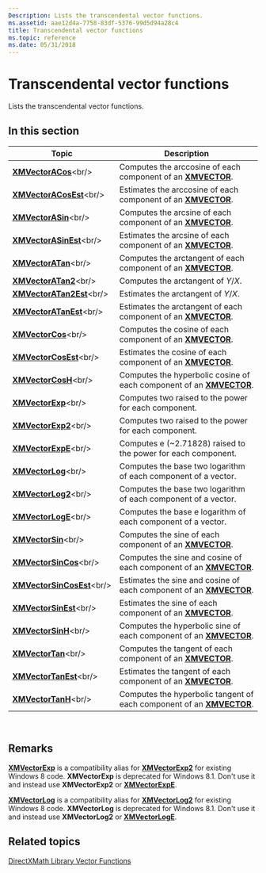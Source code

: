 ```yaml
---
Description: Lists the transcendental vector functions.
ms.assetid: aae12d4a-7758-83df-5376-99d5d94a28c4
title: Transcendental vector functions
ms.topic: reference
ms.date: 05/31/2018
---
```


# Transcendental vector functions

Lists the transcendental vector functions.

## In this section



| Topic                                                     | Description                                                                                                |
|-----------------------------------------------------------|------------------------------------------------------------------------------------------------------------|
| [**XMVectorACos**](https://msdn.microsoft.com/library/Ee420989(v=VS.85).aspx)<br/>           | Computes the arccosine of each component of an [**XMVECTOR**](xmvector-data-type.md).<br/>          |
| [**XMVectorACosEst**](https://msdn.microsoft.com/library/Ee420990(v=VS.85).aspx)<br/>     | Estimates the arccosine of each component of an [**XMVECTOR**](xmvector-data-type.md).<br/>         |
| [**XMVectorASin**](https://msdn.microsoft.com/library/Ee420995(v=VS.85).aspx)<br/>           | Computes the arcsine of each component of an [**XMVECTOR**](xmvector-data-type.md).<br/>            |
| [**XMVectorASinEst**](https://msdn.microsoft.com/library/Ee420996(v=VS.85).aspx)<br/>     | Estimates the arcsine of each component of an [**XMVECTOR**](xmvector-data-type.md).<br/>           |
| [**XMVectorATan**](https://msdn.microsoft.com/library/Ee420997(v=VS.85).aspx)<br/>           | Computes the arctangent of each component of an [**XMVECTOR**](xmvector-data-type.md).<br/>         |
| [**XMVectorATan2**](https://msdn.microsoft.com/library/Ee420998(v=VS.85).aspx)<br/>         | Computes the arctangent of *Y*/*X*.<br/>                                                             |
| [**XMVectorATan2Est**](https://msdn.microsoft.com/library/Ee421001(v=VS.85).aspx)<br/>   | Estimates the arctangent of *Y*/*X*.<br/>                                                            |
| [**XMVectorATanEst**](https://msdn.microsoft.com/library/Ee421002(v=VS.85).aspx)<br/>     | Estimates the arctangent of each component of an [**XMVECTOR**](xmvector-data-type.md).<br/>        |
| [**XMVectorCos**](https://msdn.microsoft.com/library/Ee421009(v=VS.85).aspx)<br/>             | Computes the cosine of each component of an [**XMVECTOR**](xmvector-data-type.md).<br/>             |
| [**XMVectorCosEst**](https://msdn.microsoft.com/library/Ee421010(v=VS.85).aspx)<br/>       | Estimates the cosine of each component of an [**XMVECTOR**](xmvector-data-type.md).<br/>            |
| [**XMVectorCosH**](https://msdn.microsoft.com/library/Ee421011(v=VS.85).aspx)<br/>           | Computes the hyperbolic cosine of each component of an [**XMVECTOR**](xmvector-data-type.md).<br/>  |
| [**XMVectorExp**](https://msdn.microsoft.com/library/Ee421017(v=VS.85).aspx)<br/>             | Computes two raised to the power for each component.<br/>                                            |
| [**XMVectorExp2**](https://msdn.microsoft.com/library/Dn280641(v=VS.85).aspx)<br/>           | Computes two raised to the power for each component.<br/>                                            |
| [**XMVectorExpE**](https://msdn.microsoft.com/library/Dn280642(v=VS.85).aspx)<br/>           | Computes e (~2.71828) raised to the power for each component.<br/>                                   |
| [**XMVectorLog**](https://msdn.microsoft.com/library/Ee421175(v=VS.85).aspx)<br/>             | Computes the base two logarithm of each component of a vector.<br/>                                  |
| [**XMVectorLog2**](https://msdn.microsoft.com/library/Dn280647(v=VS.85).aspx)<br/>           | Computes the base two logarithm of each component of a vector.<br/>                                  |
| [**XMVectorLogE**](https://msdn.microsoft.com/library/Dn280648(v=VS.85).aspx)<br/>           | Computes the base e logarithm of each component of a vector.<br/>                                    |
| [**XMVectorSin**](https://msdn.microsoft.com/library/Ee421238(v=VS.85).aspx)<br/>             | Computes the sine of each component of an [**XMVECTOR**](xmvector-data-type.md).<br/>               |
| [**XMVectorSinCos**](https://msdn.microsoft.com/library/Ee421239(v=VS.85).aspx)<br/>       | Computes the sine and cosine of each component of an [**XMVECTOR**](xmvector-data-type.md).<br/>    |
| [**XMVectorSinCosEst**](https://msdn.microsoft.com/library/Ee421240(v=VS.85).aspx)<br/> | Estimates the sine and cosine of each component of an [**XMVECTOR**](xmvector-data-type.md).<br/>   |
| [**XMVectorSinEst**](https://msdn.microsoft.com/library/Ee421241(v=VS.85).aspx)<br/>       | Estimates the sine of each component of an [**XMVECTOR**](xmvector-data-type.md).<br/>              |
| [**XMVectorSinH**](https://msdn.microsoft.com/library/Ee421242(v=VS.85).aspx)<br/>           | Computes the hyperbolic sine of each component of an [**XMVECTOR**](xmvector-data-type.md).<br/>    |
| [**XMVectorTan**](https://msdn.microsoft.com/library/Ee421361(v=VS.85).aspx)<br/>             | Computes the tangent of each component of an [**XMVECTOR**](xmvector-data-type.md).<br/>            |
| [**XMVectorTanEst**](https://msdn.microsoft.com/library/Ee421362(v=VS.85).aspx)<br/>       | Estimates the tangent of each component of an [**XMVECTOR**](xmvector-data-type.md).<br/>           |
| [**XMVectorTanH**](https://msdn.microsoft.com/library/Ee421363(v=VS.85).aspx)<br/>           | Computes the hyperbolic tangent of each component of an [**XMVECTOR**](xmvector-data-type.md).<br/> |



 

## Remarks

[**XMVectorExp**](https://msdn.microsoft.com/library/Ee421017(v=VS.85).aspx) is a compatibility alias for [**XMVectorExp2**](https://msdn.microsoft.com/library/Dn280641(v=VS.85).aspx) for existing Windows 8 code. **XMVectorExp** is deprecated for Windows 8.1. Don't use it and instead use **XMVectorExp2** or [**XMVectorExpE**](https://msdn.microsoft.com/library/Dn280642(v=VS.85).aspx).

[**XMVectorLog**](https://msdn.microsoft.com/library/Ee421175(v=VS.85).aspx) is a compatibility alias for [**XMVectorLog2**](https://msdn.microsoft.com/library/Dn280647(v=VS.85).aspx) for existing Windows 8 code. **XMVectorLog** is deprecated for Windows 8.1. Don't use it and instead use **XMVectorLog2** or [**XMVectorLogE**](https://msdn.microsoft.com/library/Dn280648(v=VS.85).aspx).

## Related topics

<dl> <dt>

[DirectXMath Library Vector Functions](ovw-xnamath-reference-functions-vector.md)
</dt> </dl>

 

 




